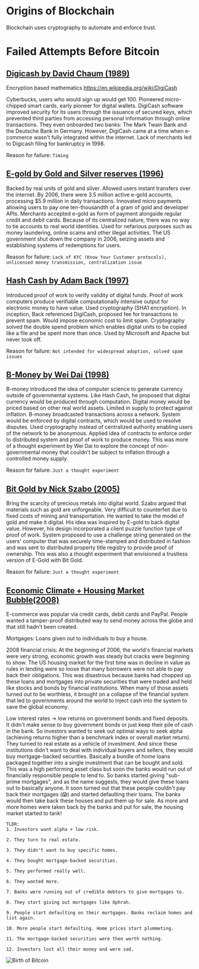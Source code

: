 # Origins of Blockchain

Blockchain uses cryptography to automate and enforce trust.

# Failed Attempts Before Bitcoin

## <u><a href="https://en.wikipedia.org/wiki/DigiCash" target="_blank">Digicash by David Chaum (1989)</a></u>

Encryption based mathematics https://en.wikipedia.org/wiki/DigiCash

Cyberbucks, users who would sign up would get 100. Pioneered micro-chipped smart cards, early pioneer for digital wallets. DigiCash software improved security for its users through the issuance of secured keys, which prevented third parties from accessing personal information through online transactions. They even onboarded two banks: The Mark Twain Bank and the Deutsche Bank in Germany. However, DigiCash came at a time when e-commerce wasn't fully integrated within the internet. Lack of merchants led to Digicash filing for bankruptcy in 1998.

Reason for failure: `Timing`

## <u><a href="https://en.wikipedia.org/wiki/E-gold" target="_blank">E-gold by Gold and Silver reserves (1996)</a></u>

Backed by real units of gold and silver. Allowed users instant transfers over the internet. By 2006, there were 3.5 million active e-gold accounts, processing $5.9 million in daily transactions. Innovated micro payments allowing users to pay one ten-thousandth of a gram of gold and developer APIs. Merchants accepted e-gold as form of payment alongside regular credit and debit cards. Because of its centralized nature, there was no way to tie accounts to real world identities. Used for nefarious purposes such as money laundering, online scams and other illegal activities. The US government shut down the company in 2006, seizing assets and establishing systems of redemptions for users. 

Reason for failure: `Lack of KYC (Know Your Customer protocols), unlicensed money transmission, centralization issue`

## <u><a href="https://en.wikipedia.org/wiki/Hashcash" target="_blank">Hash Cash by Adam Back (1997)</a></u>

Introduced proof of work to verify validity of digital funds. Proof of work computers produce verifiable computationally intensive output for electronic money to have value. Used cryptography (SHA1 encryption). In inception, Back referenced DigiCash, proposed fee for transactions to prevent spam. Would impose economic cost to limit spam. Cryptography solved the double spend problem which enables digital units to be copied like a file and be spent more than once. Used by Microsoft and Apache but never took off.

Reason for failure: `Not intended for widespread adoption, solved spam issues`

## <u><a href="https://nakamotoinstitute.org/library/b-money/" target="_blank">B-Money by Wei Dai (1998)</a></u>

B-money introduced the idea of computer science to generate currency outside of governmental systems. Like Hash Cash, he proposed that digital currency would be produced through computation. Digital money would be priced based on other real world assets. Limited in supply to protect against inflation. B-money broadcasted transactions across a network. System would be enforced by digital contracts, which would be used to resolve disputes. Used cryptography instead of centralized authority enabling users of the network to be anonymous. Applied idea of contracts to enforce order to distributed system and proof of work to produce money. This was more of a thought experiment by Wei Dai to explore the concept of non-governmental money that couldn't be subject to inflation through a controlled money supply. 

Reason for failure: `Just a thought experiment`

## <u><a href="https://nakamotoinstitute.org/bit-gold/" target="_blank">Bit Gold by Nick Szabo (2005)</a></u>

Bring the scarcity of precious metals into digital world. Szabo argued that materials such as gold are unforgeable. Very difficult to counterfeit due to fixed costs of mining and transportation. He wanted to take the model of gold and make it digital. His idea was inspired by E-gold to back digital value. However, his design incorporated a client puzzle function type of proof of work. System proposed to use a challenge string generated on the users' computer that was securely time-stamped and distributed in fashion and was sent to distributed property title registry to provide proof of ownership. This was also a thought experiment that envisioned a trustless version of E-Gold with Bit Gold. 

Reason for failure: `Just a thought experiment`

## <u><a href="https://www.youtube.com/watch?v=GPOv72Awo68" target="_blank">Economic Climate + Housing Market Bubble(2008)</a></u>

E-commerce was popular via credit cards, debit cards and PayPal. People wanted a tamper-proof distributed way to send money across the globe and that still hadn't been created. 



Mortgages: Loans given out to individuals to buy a house. 

2008 financial crisis: At the beginning of 2006, the world's financial markets were very strong, economic growth was steady but cracks were beginning to show. The US housing market for the first time was in decline in value as rules in lending were so loose that many borrowers were not able to pay back their obligations. This was disastrous because banks had chopped up these loans and mortgages into private securities that were traded and held like stocks and bonds by financial institutions. When many of those assets turned out to be worthless, it brought on a collapse of the financial system that led to governments around the world to inject cash into the system to save the global economy.

Low interest rates -> low returns on government bonds and fixed deposits. It didn't make sense to buy government bonds or just keep their pile of cash in the bank. So investors wanted to seek out optimal ways to seek alpha (achieving returns higher than a benchmark index or overall market return). They turned to real estate as a vehicle of investment. And since these institutions didn't want to deal with individual buyers and sellers, they would buy mortgage-backed securities. Basically a bundle of home loans packaged together into a single investment that can be bought and sold. This was a high performing asset class but soon the banks would run out of financially responsible people to lend to. So banks started giving "sub-prime mortgages", and as the name suggests, they would give these loans out to basically anyone. It soon turned out that these people couldn't pay back their mortgages (😱) and started defaulting their loans. The banks would then take back these houses and put them up for sale. As more and more homes were taken back by the banks and put for sale, the housing market started to tank! 

```
TLDR: 
1. Investors want alpha + low risk.

2. They turn to real estate. 

3. They didn't want to buy specific homes. 

4. They bought mortgage-backed securities. 

5. They performed really well. 

6. They wanted more. 

7. Banks were running out of credible debtors to give mortgages to. 

8. They start giving out mortgages like Ophrah. 

9. People start defaulting on their mortgages. Banks reclaim homes and list again. 

10. More people start defaulting. Home prices start plummeting. 

11. The mortgage-backed securities were then worth nothing. 

12. Investors lost all their money and were sad.
```

![Birth of Bitcoin](img/btc.png)







 






